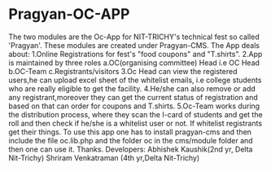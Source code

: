 Pragyan-OC-APP
==============

The two modules are the Oc-App for NIT-TRICHY's technical fest so called  'Pragyan'. 
These modules are created under Pragyan-CMS.
The App deals about:
1.Online Registrations for fest's "food coupons" and "T.shirts".
2.App is maintained by three roles
  a.OC(organising committee) Head i.e OC Head
  b.OC-Team
  c.Registrants/visitors
3.Oc Head can view the registered users,he can upload excel sheet of the whitelist emails, i.e college students who are really eligible to get the facility.
4.He/she can also remove or add any registrant,moreover they can get the current status of registration and based on that can order for coupons and T.shirts.
5.Oc-Team works during the distribution process, where they scan the I-card of students and get the roll and then check if he/she is a whitelist user or not. If whitelist registrants  get their things.
    To use this app one has to install pragyan-cms and then include the file oc.lib.php and the folder oc  in the cms/module folder and then one can use it.
    Thanks.
    Developers: Abhishek Kaushik(2nd yr, Delta Nit-Trichy)
                Shriram Venkatraman (4th yr,Delta Nit-Trichy)
